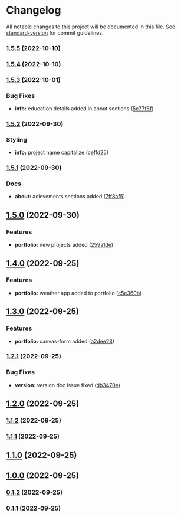# Changelog

All notable changes to this project will be documented in this file. See [standard-version](https://github.com/conventional-changelog/standard-version) for commit guidelines.

### [1.5.5](https://github.com/vivek1623/my-portfolio/compare/v1.5.4...v1.5.5) (2022-10-10)

### [1.5.4](https://github.com/vivek1623/my-portfolio/compare/v1.5.3...v1.5.4) (2022-10-10)

### [1.5.3](https://github.com/vivek1623/my-portfolio/compare/v1.5.2...v1.5.3) (2022-10-01)


### Bug Fixes

* **info:** education details added in about sections ([5c77f8f](https://github.com/vivek1623/my-portfolio/commit/5c77f8fef2ecbb3eaa0dd38bb5e90db4e5c0f695))

### [1.5.2](https://github.com/vivek1623/my-portfolio/compare/v1.5.1...v1.5.2) (2022-09-30)


### Styling

* **info:** project name capitalize ([ceffd25](https://github.com/vivek1623/my-portfolio/commit/ceffd25290ced6923e0552479d77c211d5311668))

### [1.5.1](https://github.com/vivek1623/my-portfolio/compare/v1.5.0...v1.5.1) (2022-09-30)


### Docs

* **about:** acievements sections added ([7ff8af5](https://github.com/vivek1623/my-portfolio/commit/7ff8af5c016301f538a4c71884b5405443111c56))

## [1.5.0](https://github.com/vivek1623/my-portfolio/compare/v1.4.0...v1.5.0) (2022-09-30)


### Features

* **portfolio:** new projects added ([259a1de](https://github.com/vivek1623/my-portfolio/commit/259a1de61a3c7677b300f247cb8eb955ff60cb51))

## [1.4.0](https://github.com/vivek1623/my-portfolio/compare/v1.3.0...v1.4.0) (2022-09-25)


### Features

* **portfolio:** weather app added to portfolio ([c5e360b](https://github.com/vivek1623/my-portfolio/commit/c5e360bae3c8db76235a658f9b89cdcfa1439fe3))

## [1.3.0](https://github.com/vivek1623/my-portfolio/compare/v1.2.1...v1.3.0) (2022-09-25)


### Features

* **portfolio:** canvas-form added ([a2dee28](https://github.com/vivek1623/my-portfolio/commit/a2dee28fd84e0e2b753bf6274af0da35efa1630a))

### [1.2.1](https://github.com/vivek1623/my-portfolio/compare/v1.2.0...v1.2.1) (2022-09-25)


### Bug Fixes

* **version:** version doc issue fixed ([db3470e](https://github.com/vivek1623/my-portfolio/commit/db3470e3fb1eef0c8ea5eefe399788d5e39b1658))

## [1.2.0](https://github.com/vivek1623/my-portfolio/compare/v1.1.2...v1.2.0) (2022-09-25)

### [1.1.2](https://github.com/vivek1623/my-portfolio/compare/v1.1.1...v1.1.2) (2022-09-25)

### [1.1.1](https://github.com/vivek1623/my-portfolio/compare/v1.1.0...v1.1.1) (2022-09-25)

## [1.1.0](https://github.com/vivek1623/my-portfolio/compare/v1.0.0...v1.1.0) (2022-09-25)

## [1.0.0](https://github.com/vivek1623/my-portfolio/compare/v0.1.2...v1.0.0) (2022-09-25)

### [0.1.2](https://github.com/vivek1623/my-portfolio/compare/v0.1.1...v0.1.2) (2022-09-25)

### 0.1.1 (2022-09-25)
